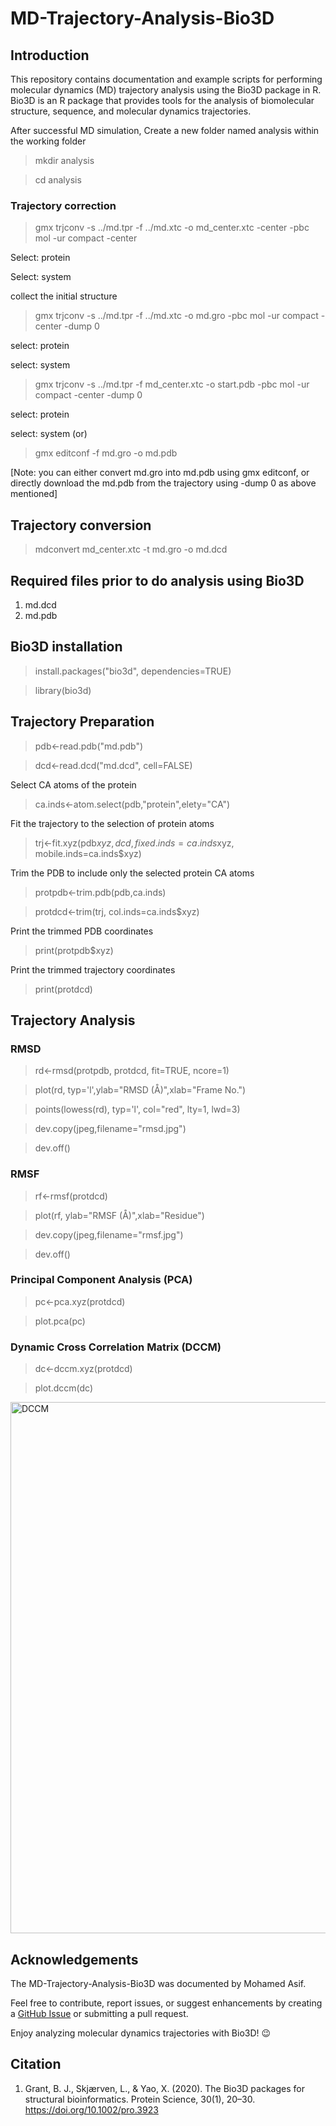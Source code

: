 # MD-Trajectory-Analysis-Bio3D

## Introduction

This repository contains documentation and example scripts for performing molecular dynamics (MD) trajectory analysis using the Bio3D package in R. Bio3D is an R package that provides tools for the analysis of biomolecular structure, sequence, and molecular dynamics trajectories.

After successful MD simulation, 
Create a new folder named analysis within the working folder

> mkdir analysis

> cd analysis

### Trajectory correction 
> gmx trjconv -s ../md.tpr -f ../md.xtc -o md_center.xtc -center -pbc mol -ur compact -center

Select: protein

Select: system

collect the initial structure

> gmx trjconv -s ../md.tpr -f ../md.xtc -o md.gro -pbc mol -ur compact -center -dump 0

select: protein

select: system

> gmx trjconv -s ../md.tpr -f md_center.xtc -o start.pdb -pbc mol -ur compact -center -dump 0

select: protein

select: system
                     (or) 
> gmx editconf -f md.gro -o md.pdb

[Note: you can either convert md.gro into md.pdb using gmx editconf, or directly download the md.pdb from the trajectory using -dump 0 as above mentioned] 

## Trajectory conversion
> mdconvert md_center.xtc -t md.gro -o md.dcd

## Required files prior to do analysis using Bio3D
1) md.dcd
2) md.pdb

## Bio3D installation

> install.packages("bio3d", dependencies=TRUE)

> library(bio3d)

## Trajectory Preparation

> pdb<-read.pdb("md.pdb")

> dcd<-read.dcd("md.dcd", cell=FALSE)

Select CA atoms of the protein

> ca.inds<-atom.select(pdb,"protein",elety="CA")

Fit the trajectory to the selection of protein atoms

> trj<-fit.xyz(pdb$xyz, dcd, fixed.inds=ca.inds$xyz, mobile.inds=ca.inds$xyz)

Trim the PDB to include only the selected protein CA atoms

> protpdb<-trim.pdb(pdb,ca.inds)

> protdcd<-trim(trj, col.inds=ca.inds$xyz)

Print the trimmed PDB coordinates

> print(protpdb$xyz)

Print the trimmed trajectory coordinates

> print(protdcd)

## Trajectory Analysis

### RMSD

> rd<-rmsd(protpdb, protdcd, fit=TRUE, ncore=1)

> plot(rd, typ='l',ylab="RMSD (Å)",xlab="Frame No.")

> points(lowess(rd), typ='l', col="red", lty=1, lwd=3)

> dev.copy(jpeg,filename="rmsd.jpg")

> dev.off() 

### RMSF

> rf<-rmsf(protdcd)

> plot(rf, ylab="RMSF (Å)",xlab="Residue")

>dev.copy(jpeg,filename="rmsf.jpg") 

> dev.off()

### Principal Component Analysis (PCA)

> pc<-pca.xyz(protdcd)

> plot.pca(pc)

### Dynamic Cross Correlation Matrix (DCCM)

> dc<-dccm.xyz(protdcd)

> plot.dccm(dc)

<img width="850" alt="DCCM" src="https://github.com/CreedxAsif/MD-Trajectory-Analysis-Bio3D/assets/122298899/3f6b4526-05f5-4f7a-be0a-951b4ab1c627">

## Acknowledgements

The MD-Trajectory-Analysis-Bio3D was documented by Mohamed Asif. 

Feel free to contribute, report issues, or suggest enhancements by creating a [GitHub Issue](https://github.com/CreedxAsif/MD-Trajectory-Analysis-Bio3D/issues) or submitting a pull request.

Enjoy analyzing molecular dynamics trajectories with Bio3D! 😉

## Citation

1) Grant, B. J., Skjærven, L., & Yao, X. (2020). The Bio3D packages for structural bioinformatics. Protein Science, 30(1), 20–30. https://doi.org/10.1002/pro.3923
